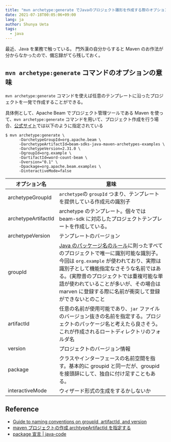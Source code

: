 ```yaml
---
title: "mvn archetype:generate でJavaのプロジェクト雛形を作成する際のオプションの解説"
date: 2021-07-18T00:05:06+09:00
lang: ja
author: Shunya Ueta
tags:
  - java
---
```


最近、Java を業務で触っている。
門外漢の自分からすると Maven のお作法が分からなかったので、備忘録がてら残しておく。

## `mvn archetype:generate` コマンドのオプションの意味

`mvn archetype:generate` コマンドを使えば任意のテンプレートに沿ったプロジェクトを一発で作成することができる。

具体例として、Apache Beam でプロジェクト管理ツールである Maven を使って、`mvn archetype:generate` コマンドを用いて、プロジェクト作成を行う場合、[公式サイト](https://beam.apache.org/get-started/quickstart-java/)では以下のように指定されている

```
$ mvn archetype:generate \
      -DarchetypeGroupId=org.apache.beam \
      -DarchetypeArtifactId=beam-sdks-java-maven-archetypes-examples \
      -DarchetypeVersion=2.31.0 \
      -DgroupId=org.example \
      -DartifactId=word-count-beam \
      -Dversion="0.1" \
      -Dpackage=org.apache.beam.examples \
      -DinteractiveMode=false
```

| オプション名        | 意味                                                                                                                                                                                                                                                                                                                                                                                   |
| ------------------- | -------------------------------------------------------------------------------------------------------------------------------------------------------------------------------------------------------------------------------------------------------------------------------------------------------------------------------------------------------------------------------------- |
| archetypeGroupId    | `archetype`の `groupId` つまり、テンプレートを提供している作成元の識別子                                                                                                                                                                                                                                                                                                               |
| archetypeArtifactId | archetype のテンプレート。個々では beam-sdk に対応したプロジェクトテンプレートを作成している。                                                                                                                                                                                                                                                                                         |
| archetypeVersion    | テンプレートのバージョン                                                                                                                                                                                                                                                                                                                                                               |
| groupId             | [Java のパッケージ名のルール](https://docs.oracle.com/javase/specs/jls/se6/html/packages.html#7.7)に則ったすべてのプロジェクトで唯一に識別可能な識別子。今回は `org.example` が使われており、実際は識別子として機能指定なさそうな名前ではある。(実際昔のプロジェクトでは重複可能な単語が使われていることが多いが、その場合は marven に登録する際に名前が衝突して登録ができないとのこと |
| artifactId          | 任意の名前が使用可能であり、`jar` ファイルのバージョン抜きの名前を指定する。プロジェクトのパッケージ名と考えたら良さそう。これが作成されるロートディレクトリのフォルダ名                                                                                                                                                                                                               |
| version             | プロジェクトのバージョン情報                                                                                                                                                                                                                                                                                                                                                           |
| package             | クラスやインターフェースの名前空間を指す。基本的に groupid と同一だが、groupid を接頭辞にして、独自に付け足すこともある。                                                                                                                                                                                                                                                              |
| interactiveMode     | ウィザード形式の生成をするかしないか                                                                                                                                                                                                                                                                                                                                                   |

## Reference

- [Guide to naming conventions on groupId, artifactId, and version](https://maven.apache.org/guides/mini/guide-naming-conventions.html)
- [maven プロジェクトの作成 archtypeArtifactId を指定する](https://yossan.hatenablog.com/entry/2019/03/31/015458)
- [package 宣言 | java-code](https://java-code.jp/91)
